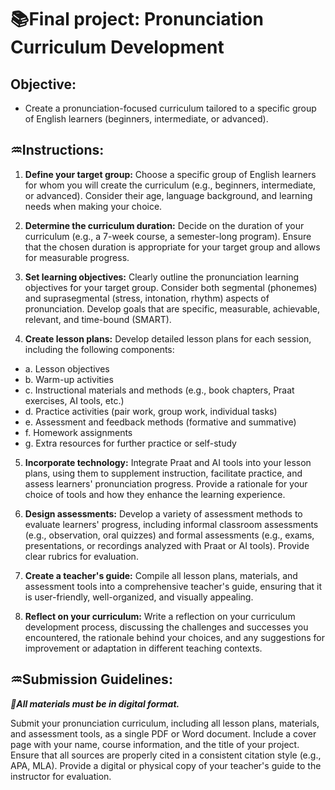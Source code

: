 # 📚**Final project: Pronunciation Curriculum Development**

## **Objective:** 
- Create a pronunciation-focused curriculum tailored to a specific group of English learners (beginners, intermediate, or advanced).

## **♒Instructions:**

1. **Define your target group:** Choose a specific group of English learners for whom you will create the curriculum (e.g., beginners, intermediate, or advanced). Consider their age, language background, and learning needs when making your choice.

2. **Determine the curriculum duration:** Decide on the duration of your curriculum (e.g., a 7-week course, a semester-long program). Ensure that the chosen duration is appropriate for your target group and allows for measurable progress.

3. **Set learning objectives:** Clearly outline the pronunciation learning objectives for your target group. Consider both segmental (phonemes) and suprasegmental (stress, intonation, rhythm) aspects of pronunciation. Develop goals that are specific, measurable, achievable, relevant, and time-bound (SMART).

4. **Create lesson plans:** Develop detailed lesson plans for each session, including the following components:

+ a. Lesson objectives
+ b. Warm-up activities
+ c. Instructional materials and methods (e.g., book chapters, Praat exercises, AI tools, etc.)
+ d. Practice activities (pair work, group work, individual tasks)
+ e. Assessment and feedback methods (formative and summative)
+ f. Homework assignments
+ g. Extra resources for further practice or self-study

5. **Incorporate technology:** Integrate Praat and AI tools into your lesson plans, using them to supplement instruction, facilitate practice, and assess learners' pronunciation progress. Provide a rationale for your choice of tools and how they enhance the learning experience.

6. **Design assessments:** Develop a variety of assessment methods to evaluate learners' progress, including informal classroom assessments (e.g., observation, oral quizzes) and formal assessments (e.g., exams, presentations, or recordings analyzed with Praat or AI tools). Provide clear rubrics for evaluation.

7. **Create a teacher's guide:** Compile all lesson plans, materials, and assessment tools into a comprehensive teacher's guide, ensuring that it is user-friendly, well-organized, and visually appealing.

8. **Reflect on your curriculum:** Write a reflection on your curriculum development process, discussing the challenges and successes you encountered, the rationale behind your choices, and any suggestions for improvement or adaptation in different teaching contexts.

## ♒Submission Guidelines: 
**_🚩All materials must be in digital format._**

Submit your pronunciation curriculum, including all lesson plans, materials, and assessment tools, as a single PDF or Word document.
Include a cover page with your name, course information, and the title of your project.
Ensure that all sources are properly cited in a consistent citation style (e.g., APA, MLA).
Provide a digital or physical copy of your teacher's guide to the instructor for evaluation.

